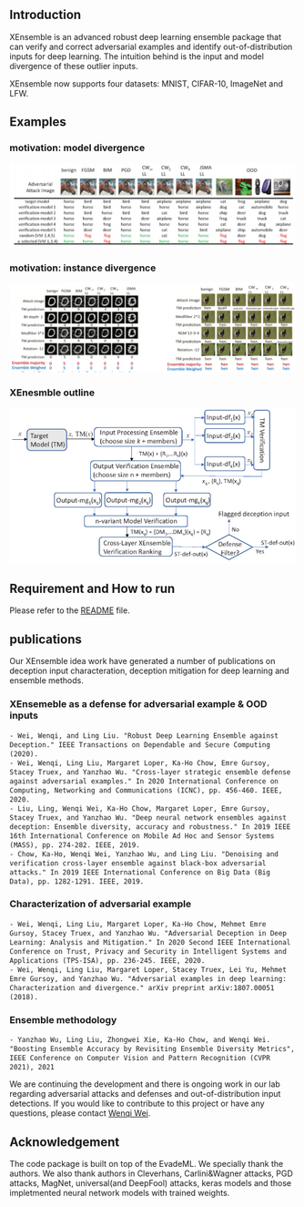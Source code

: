 <title>XEnsemble project</title>



## Introduction

XEnsemble is an advanced robust deep learning ensemble package that can verify and correct adversarial examples and identify out-of-distribution inputs for deep learning. The intuition behind is the input and model divergence of these outlier inputs.

XEnsemble now supports four datasets: MNIST, CIFAR-10, ImageNet and LFW.


##  Examples

### motivation: model divergence

![model_div](fig/model_divergence.png)

### motivation: instance divergence

![ins_div](fig/input_divergence.png)


### XEnesmble outline

![system](fig/system_fig.png)

## Requirement and How to run
Please refer to the [README](https://github.com/WenqiWei789/XEnsemble-1.0) file.

## publications
Our XEnsemble idea work have generated a number of publications on deception input characteration, deception mitigation for deep learning and ensemble methods.


### XEnsemeble as a defense for adversarial example & OOD inputs
```
- Wei, Wenqi, and Ling Liu. "Robust Deep Learning Ensemble against Deception." IEEE Transactions on Dependable and Secure Computing (2020).
- Wei, Wenqi, Ling Liu, Margaret Loper, Ka-Ho Chow, Emre Gursoy, Stacey Truex, and Yanzhao Wu. "Cross-layer strategic ensemble defense against adversarial examples." In 2020 International Conference on Computing, Networking and Communications (ICNC), pp. 456-460. IEEE, 2020.
- Liu, Ling, Wenqi Wei, Ka-Ho Chow, Margaret Loper, Emre Gursoy, Stacey Truex, and Yanzhao Wu. "Deep neural network ensembles against deception: Ensemble diversity, accuracy and robustness." In 2019 IEEE 16th International Conference on Mobile Ad Hoc and Sensor Systems (MASS), pp. 274-282. IEEE, 2019.
- Chow, Ka-Ho, Wenqi Wei, Yanzhao Wu, and Ling Liu. "Denoising and verification cross-layer ensemble against black-box adversarial attacks." In 2019 IEEE International Conference on Big Data (Big Data), pp. 1282-1291. IEEE, 2019.
```

### Characterization of adversarial example
```
- Wei, Wenqi, Ling Liu, Margaret Loper, Ka-Ho Chow, Mehmet Emre Gursoy, Stacey Truex, and Yanzhao Wu. "Adversarial Deception in Deep Learning: Analysis and Mitigation." In 2020 Second IEEE International Conference on Trust, Privacy and Security in Intelligent Systems and Applications (TPS-ISA), pp. 236-245. IEEE, 2020.
- Wei, Wenqi, Ling Liu, Margaret Loper, Stacey Truex, Lei Yu, Mehmet Emre Gursoy, and Yanzhao Wu. "Adversarial examples in deep learning: Characterization and divergence." arXiv preprint arXiv:1807.00051 (2018).
```

### Ensemble methodology
```
- Yanzhao Wu, Ling Liu, Zhongwei Xie, Ka-Ho Chow, and Wenqi Wei. "Boosting Ensemble Accuracy by Revisiting Ensemble Diversity Metrics", IEEE Conference on Computer Vision and Pattern Recognition (CVPR 2021), 2021
```


We are continuing the development and there is ongoing work in our lab regarding adversarial attacks and defenses and out-of-distribution input detections. If you would like to contribute to this project or have any questions, please contact [Wenqi Wei](https://www.cc.gatech.edu/~wwei66/).


## Acknowledgement
The code package is built on top of the EvadeML. We specially thank the authors. We also thank authors in Cleverhans, Carlini&Wagner attacks, PGD attacks, MagNet, universal(and DeepFool) attacks, keras models and those impletmented neural network models with trained weights.



<!--
this page is https://wenqiwei789.github.io/XEnsemble_project/



```markdown
Syntax highlighted code block

# Header 1
## Header 2
### Header 3

- Bulleted
- List

1. Numbered
2. List

**Bold** and _Italic_ and `Code` text

[Link](url) and ![Image](src)
```

For more details see [GitHub Flavored Markdown](https://guides.github.com/features/mastering-markdown/).

-->
